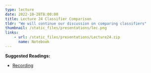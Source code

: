 ```yaml
---
type: lecture
date: 2022-10-28T8:00:00
title: Lecture 24 Classifier Comparison
tldr: "We will continue our discussion on comparing classifiers"
thumbnail: /static_files/presentations/lec.png
links: 
    - url: /static_files/presentations/Lecture24.zip
      name: Notebook
---
```

**Suggested Readings:**
- [Recording](https://erau.zoom.us/rec/share/4JyybAkwEHGYITf6uyRFS__wDQPl_mZRcZwol2n2043XnnKeIwRYOt3m1ZAKzpGm.ldbDdtsezSHqUF-T?startTime=1666965782000)
